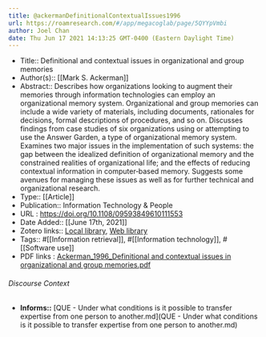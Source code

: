 ```yaml
---
title: @ackermanDefinitionalContextualIssues1996
url: https://roamresearch.com/#/app/megacoglab/page/5QYYpVmbi
author: Joel Chan
date: Thu Jun 17 2021 14:13:25 GMT-0400 (Eastern Daylight Time)
---
```


- Title:: Definitional and contextual issues in organizational and group memories
- Author(s):: [[Mark S. Ackerman]]
- Abstract:: Describes how organizations looking to augment their memories through information technologies can employ an organizational memory system. Organizational and group memories can include a wide variety of materials, including documents, rationales for decisions, formal descriptions of procedures, and so on. Discusses findings from case studies of six organizations using or attempting to use the Answer Garden, a type of organizational memory system. Examines two major issues in the implementation of such systems: the gap between the idealized definition of organizational memory and the constrained realities of organizational life; and the effects of reducing contextual information in computer‐based memory. Suggests some avenues for managing these issues as well as for further technical and organizational research.
- Type:: [[Article]]
- Publication:: Information Technology & People
- URL : https://doi.org/10.1108/09593849610111553
- Date Added:: [[June 17th, 2021]]
- Zotero links:: [Local library](zotero://select/library/items/78Y7GRF5), [Web library](https://www.zotero.org/users/2451508/items/78Y7GRF5)
- Tags:: #[[Information retrieval]], #[[Information technology]], #[[Software use]]
- PDF links : [Ackerman_1996_Definitional and contextual issues in organizational and group memories.pdf](zotero://open-pdf/library/items/74SUG7XT)

###### Discourse Context

- **Informs::** [QUE - Under what conditions is it possible to transfer expertise from one person to another.md](QUE - Under what conditions is it possible to transfer expertise from one person to another.md)
